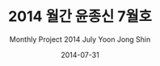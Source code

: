---
title: "2014 월간 윤종신 7월호"
subtitle: "Monthly Project 2014 July Yoon Jong Shin"
description: "合作單曲"
icon: "library_music"
weight: 200000000
date: 2014-07-31
images: ["/docs/c2-monthly-project-2014-july/monthly-project-2014-july.jpg"]
---